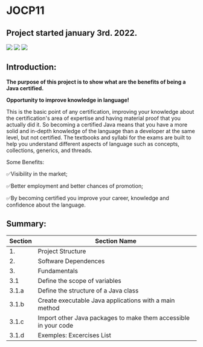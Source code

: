 # JOCP11 
## Project started january 3rd. 2022. 

<p align="left">
<img src="http://img.shields.io/static/v1?label=License&message=MIT&color=green&style=plastic"/>
<img src="https://img.shields.io/github/last-commit/jean981/JOCP11?style=plastic"/>
<img src="https://img.shields.io/badge/version-v0.1.0-blue">
</p>

## Introduction:

<strong> The purpose of this project is to show what are the benefits of being a Java certified.</strong>

<strong> Opportunity to improve knowledge in language!</strong>

This is the basic point of any certification, improving your knowledge about the certification's area of expertise and having material proof that you actually did it.
So becoming a certified Java means that you have a more solid and in-depth knowledge of the language than a developer at the same level, but not certified.
The textbooks and syllabi for the exams are built to help you understand different aspects of language such as concepts, collections, generics, and threads.

Some Benefits:

:white_check_mark:Visibility in the market;

:white_check_mark:Better employment and better chances of promotion;

:white_check_mark:By becoming certified you improve your career, knowledge and confidence about the language.

## Summary:

| Section | Section Name |
| --- | --- |
| 1. | Project Structure |
| 2. | Software Dependences|
| 3. | Fundamentals|
| 3.1 | Define the scope of variables|
| 3.1.a |Define the structure of a Java class|
| 3.1.b |Create executable Java applications with a main method|
| 3.1.c |Import other Java packages to make them accessible in your code|
| 3.1.d |Exemples: Excercises List|
